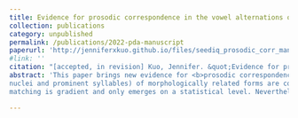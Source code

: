 ```yaml
---
title: Evidence for prosodic correspondence in the vowel alternations of Tgdaya Seediq
collection: publications
category: unpublished
permalink: /publications/2022-pda-manuscript
paperurl: 'http://jenniferxkuo.github.io/files/seediq_prosodic_corr_manuscript_web.pdf'
#link: ''
citation: "[accepted, in revision] Kuo, Jennifer. &quot;Evidence for prosodic correspondence in the vowel alternations of Tgdaya Seediq.&quot; Submitted to <i>Phonological Data and Analysis</i>."
abstract: 'This paper brings new evidence for <b>prosodic correspondence</b>, where prosodic units (e.g. main-stressed
nuclei and prominent syllables) of morphologically related forms are compared. Since prosodic correspondence was formalized in Crosswhite’s (1998) analysis of Chamorro, it has received almost no empirical discussion. I argue that Tgdaya Seediq (Austronesian, Atayalic) has vowel alternations which should be analyzed using prosodic correspondence. In Seediq, stem and suffixed forms tend to share the same stressed syllable nucleus. This <b>vowel matching</b> pattern cannot be explained as surface harmony, but it can be explained as the result of a constraint enforcing vowel identity of main-stressed nuclei in morphologically related forms. Unlike the categorical alternations analyzed by Crosswhite (1998), Seediq vowel
matching is gradient and only emerges on a statistical level. Nevertheless, prosodic correspondence appears to be active in the synchronic grammar of Seediq; in a production experiment, speakers applied vowel matching to novel forms, and even over-generalized it to environments not predicted by lexical statistics. Vowel matching is modeled in Maximum Entropy Harmonic Grammar (Goldwater & Johnson 2003), a stochastic variant of OT. I use prosodic correspondence to model vowel matching, and Zuraw’s (2000) dual listing approach to capture the discrepancy between lexical and experimental results.'

---
```

